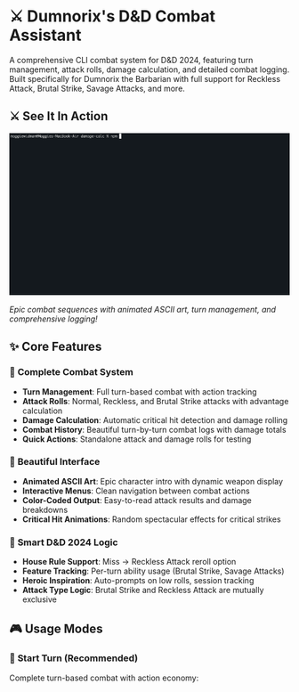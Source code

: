 # ⚔️ Dumnorix's D&D Combat Assistant

A comprehensive CLI combat system for D&D 2024, featuring turn management, attack rolls, damage calculation, and detailed combat logging. Built specifically for Dumnorix the Barbarian with full support for Reckless Attack, Brutal Strike, Savage Attacks, and more.

## ⚔️ See It In Action

![Combat Demo](./assets/epic-battle.gif)

*Epic combat sequences with animated ASCII art, turn management, and comprehensive logging!*

## ✨ Core Features

### 🎯 **Complete Combat System**
- **Turn Management**: Full turn-based combat with action tracking
- **Attack Rolls**: Normal, Reckless, and Brutal Strike attacks with advantage calculation
- **Damage Calculation**: Automatic critical hit detection and damage rolling
- **Combat History**: Beautiful turn-by-turn combat logs with damage totals
- **Quick Actions**: Standalone attack and damage rolls for testing

### 🎨 **Beautiful Interface**
- **Animated ASCII Art**: Epic character intro with dynamic weapon display
- **Interactive Menus**: Clean navigation between combat actions
- **Color-Coded Output**: Easy-to-read attack results and damage breakdowns
- **Critical Hit Animations**: Random spectacular effects for critical strikes

### 🧠 **Smart D&D 2024 Logic**
- **House Rule Support**: Miss → Reckless Attack reroll option
- **Feature Tracking**: Per-turn ability usage (Brutal Strike, Savage Attacks)
- **Heroic Inspiration**: Auto-prompts on low rolls, session tracking
- **Attack Type Logic**: Brutal Strike and Reckless Attack are mutually exclusive

## 🎮 Usage Modes

### 🌟 **Start Turn** (Recommended)
Complete turn-based combat with action economy: